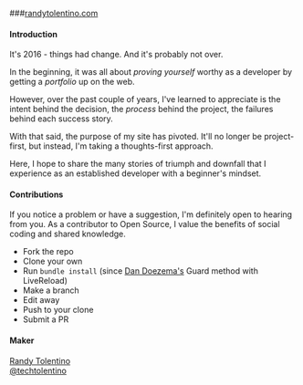 ###[randytolentino.com](http://randytolentino.com/)

#### Introduction
It's 2016 - things had change.
And it's probably not over.

In the beginning, it was all about _proving yourself_ worthy as a developer by getting a _portfolio_ up on the web.

However, over the past couple of years, I've learned to appreciate is the intent behind the decision, the _process_ behind the project, the failures behind each success story.

With that said, the purpose of my site has pivoted. It'll no longer be project-first, but instead, I'm taking a thoughts-first approach.

Here, I hope to share the many stories of triumph and downfall that I experience as an established developer with a beginner's mindset.

#### Contributions

If you notice a problem or have a suggestion, I'm definitely open to hearing from you. As a contributor to Open Source, I value the benefits of social coding and shared knowledge. 

- Fork the repo
- Clone your own
- Run `bundle install` (since [Dan Doezema's](http://dan.doezema.com/2014/01/setting-up-livereload-with-jekyll/) Guard method with LiveReload)
- Make a branch
- Edit away
- Push to your clone
- Submit a PR

#### Maker
[Randy Tolentino](http://randytolentino.com/)  
[@techtolentino](https://twitter.com/techtolentino)